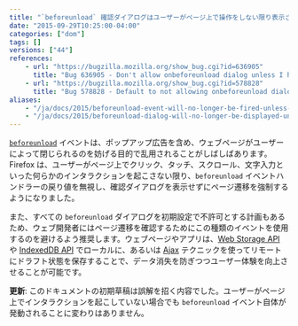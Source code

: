 ```yaml
---
title: "`beforeunload` 確認ダイアログはユーザーがページ上で操作をしない限り表示されなくなりました"
date: "2015-09-29T10:25:00-04:00"
categories: ["dom"]
tags: []
versions: ["44"]
references:
    - url: "https://bugzilla.mozilla.org/show_bug.cgi?id=636905"
      title: "Bug 636905 - Don't allow onbeforeunload dialog unless I have interacted with the page"
    - url: "https://bugzilla.mozilla.org/show_bug.cgi?id=578828"
      title: "Bug 578828 - Default to not allowing onbeforeunload dialogs"
aliases:
    - "/ja/docs/2015/beforeunload-event-will-no-longer-be-fired-unless-user-has-interacted-with-the-page/"
    - "/ja/docs/2015/beforeunload-dialog-will-no-longer-be-displayed-unless-user-has-interacted-with-the-page/"
---
```

[`beforeunload`](https://developer.mozilla.org/ja/docs/Web/Events/beforeunload) イベントは、ポップアップ広告を含め、ウェブページがユーザーによって閉じられるのを妨げる目的で乱用されることがしばしばあります。Firefox は、ユーザーがページ上でクリック、タッチ、スクロール、文字入力といった何らかのインタラクションを起こさない限り、`beforeunload` イベントハンドラーの戻り値を無視し、確認ダイアログを表示せずにページ遷移を強制するようになりました。

また、すべての `beforeunload` ダイアログを初期設定で不許可とする計画もあるため、ウェブ開発者にはページ遷移を確認するためにこの種類のイベントを使用するのを避けるよう推奨します。ウェブページやアプリは、[Web Storage API](https://developer.mozilla.org/ja/docs/Web/API/Web_Storage_API) や [IndexedDB API](https://developer.mozilla.org/ja/docs/Web/API/IndexedDB_API) でローカルに、あるいは [Ajax](https://developer.mozilla.org/ja/docs/Ajax) テクニックを使ってリモートにドラフト状態を保存することで、データ消失を防ぎつつユーザー体験を向上させることが可能です。

**更新**: このドキュメントの初期草稿は誤解を招く内容でした。ユーザーがページ上でインタラクションを起こしていない場合でも `beforeunload` イベント自体が発動されることに変わりはありません。
